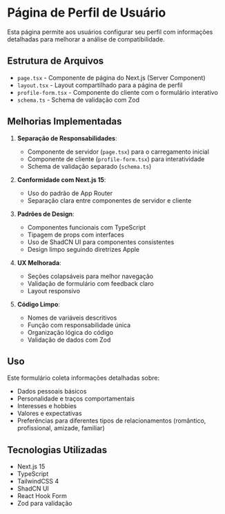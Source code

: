 # Página de Perfil de Usuário

Esta página permite aos usuários configurar seu perfil com informações detalhadas para melhorar a análise de compatibilidade.

## Estrutura de Arquivos

- `page.tsx` - Componente de página do Next.js (Server Component)
- `layout.tsx` - Layout compartilhado para a página de perfil
- `profile-form.tsx` - Componente do cliente com o formulário interativo
- `schema.ts` - Schema de validação com Zod

## Melhorias Implementadas

1. **Separação de Responsabilidades**:

   - Componente de servidor (`page.tsx`) para o carregamento inicial
   - Componente de cliente (`profile-form.tsx`) para interatividade
   - Schema de validação separado (`schema.ts`)

2. **Conformidade com Next.js 15**:

   - Uso do padrão de App Router
   - Separação clara entre componentes de servidor e cliente

3. **Padrões de Design**:

   - Componentes funcionais com TypeScript
   - Tipagem de props com interfaces
   - Uso de ShadCN UI para componentes consistentes
   - Design limpo seguindo diretrizes Apple

4. **UX Melhorada**:

   - Seções colapsáveis para melhor navegação
   - Validação de formulário com feedback claro
   - Layout responsivo

5. **Código Limpo**:
   - Nomes de variáveis descritivos
   - Função com responsabilidade única
   - Organização lógica do código
   - Validação de dados com Zod

## Uso

Este formulário coleta informações detalhadas sobre:

- Dados pessoais básicos
- Personalidade e traços comportamentais
- Interesses e hobbies
- Valores e expectativas
- Preferências para diferentes tipos de relacionamentos (romântico, profissional, amizade, familiar)

## Tecnologias Utilizadas

- Next.js 15
- TypeScript
- TailwindCSS 4
- ShadCN UI
- React Hook Form
- Zod para validação

